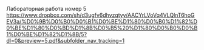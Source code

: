 Лабораторная работа номер 5 
https://www.dropbox.com/sh/d3ugfv6dhvzqtyy/AACYrLVoVq4VLQlnT6hoGEV3a/%D0%9B%D0%B0%D0%B1%D0%BE%D1%80%D0%B0%D1%82%D0%BE%D1%80%D0%BD%D1%8B%D0%B5%20%D1%80%D0%B0%D0%B1%D0%BE%D1%82%D1%8B/5?dl=0&preview=5.pdf&subfolder_nav_tracking=1
